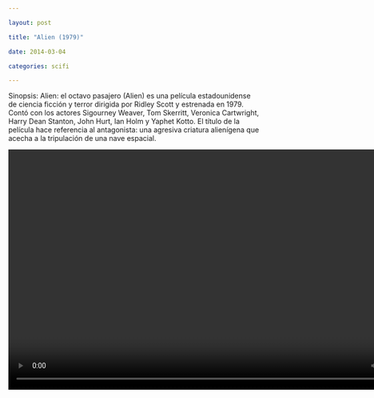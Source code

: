 ```yaml
---

layout: post

title: "Alien (1979)"

date: 2014-03-04

categories: scifi

---
```


Sinopsis: Alien: el octavo pasajero (Alien) es una película estadounidense de ciencia ficción y terror dirigida por Ridley Scott y estrenada en 1979. Contó con los actores Sigourney 
Weaver, Tom Skerritt, Veronica Cartwright, Harry Dean Stanton, John Hurt, Ian Holm y Yaphet Kotto. El título de la película hace referencia al antagonista: una agresiva criatura 
alienígena que acecha a la tripulación de una nave espacial.

<div class="text-center">

<video class="center" id="player1" width="854" height="480">

    <source src="/media/scifi/alien/alien.mp4" type="video/mp4" title="mp4">
    <track kind="subtitles" src="/media/scifi/alien/alien.srt" srclang="es" />
    <poster src="/media/scifi/alien/alien.jpg"
</video>

</div>
